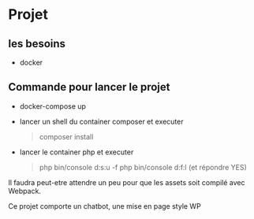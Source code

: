 # Projet
## les besoins
 - docker
## Commande pour lancer le projet 
    
- docker-compose up

- lancer un shell du container composer et executer
    > composer install 
- lancer le container php et executer
    > php bin/console d:s:u -f
    > php bin/console d:f:l (et répondre YES)

Il faudra peut-etre attendre un peu pour que les assets soit compilé avec Webpack.


Ce projet comporte un chatbot, une mise en page style WP
